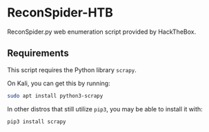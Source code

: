 # ReconSpider-HTB
ReconSpider.py web enumeration script provided by HackTheBox.

## Requirements

This script requires the Python library `scrapy`.

On Kali, you can get this by running:

```bash
sudo apt install python3-scrapy
```

In other distros that still utilize `pip3`, you may be able to install it with:

```bash
pip3 install scrapy
```
